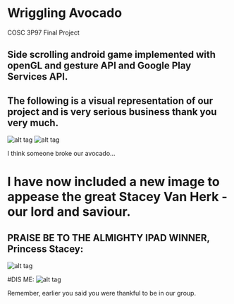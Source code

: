 # Wriggling Avocado
COSC 3P97 Final Project

## Side scrolling android game implemented with openGL and gesture API and Google Play Services API.

## The following is a visual representation of our project and is very serious business thank you very much.

![alt tag](http://i.imgur.com/56VYe1Y.gif)
![alt tag](http://i.imgur.com/FOAyeN8.gif)

I think someone broke our avocado...

# I have now included a new image to appease the great Stacey Van Herk - our lord and saviour.
## PRAISE BE TO THE ALMIGHTY IPAD WINNER, Princess Stacey:

![alt tag](http://i.imgur.com/1UmRPSb.png)

#DIS ME:
![alt tag](http://images2.fanpop.com/images/photos/6100000/Grumpy-snow-white-and-the-seven-dwarfs-6199663-198-350.jpg)


Remember, earlier you said you were thankful to be in our group.
